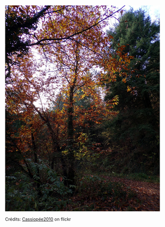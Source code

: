 ![Maëlia](/images/2022-06-02.jpg)

Crédits: [Cassiopée2010](https://www.flickr.com/people/cmoi30/) on flickr